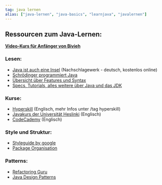 ```yaml
---
tag: java lernen
alias: ["java-lernen", "java-basics", "learnjava", "javalernen"]
---
```


## Ressourcen zum Java-Lernen:

**[Video-Kurs für Anfänger von Bivieh](<https://www.youtube.com/playlist?list=PLry1c-adUOIF0qnN6OK19L60CK2RXNAm0>)**

### Lesen:

- [Java ist auch eine Insel](<https://openbook.rheinwerk-verlag.de/javainsel/>) (Nachschlagewerk - deutsch, kostenlos online)
- [Schrödinger programmiert Java](<https://www.rheinwerk-verlag.de/schrodinger-programmiert-java_4975/>)
- [Übersicht über Features und Syntax](<https://learnxinyminutes.com/docs/de-de/java-de/>)
- [Specs, Tutorials, alles weitere über Java und das JDK](<https://docs.oracle.com/en/java/javase/16/>)

### Kurse:

- [Hyperskill](<https://hyperskill.org/onboarding>) (Englisch, mehr Infos unter /tag hyperskill)
- [Javakurs der Universität Heslinki](<https://java-programming.mooc.fi/>) (Englisch)
- [CodeCademy](<https://www.codecademy.com/catalog/language/java>)  (Englisch)

### Style und Struktur:

- [Styleguide by google](<https://google.github.io/styleguide/javaguide.html>)
- [Package Organisation](<https://proandroiddev.com/e59921a4dffa>)

### Patterns:

- [Refactoring Guru](<https://refactoring.guru/>)
- [Java Design Patterns](<https://java-design-patterns.com/>)

